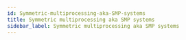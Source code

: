 ```yaml
---
id: Symmetric-multiprocessing-aka-SMP-systems
title: Symmetric multiprocessing aka SMP systems
sidebar_label: Symmetric multiprocessing aka SMP systems
---
```



#
